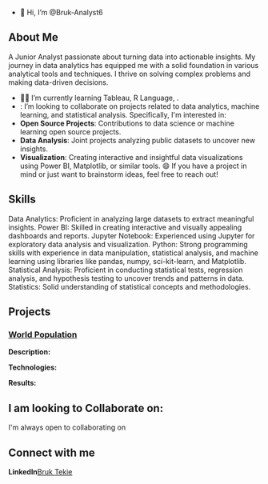 - 👋 Hi, I’m @Bruk-Analyst6

## About Me

A Junior Analyst passionate about turning data into actionable insights. My journey in data analytics has equipped me with a solid foundation in various analytical tools and techniques. I 
thrive on solving complex problems and making data-driven decisions.
- 🌱🧠 I’m currently learning Tableau, R Language, .
- : I’m looking to collaborate on projects related to data analytics, machine learning, and statistical analysis. Specifically, I'm interested in:
- **Open Source Projects**: Contributions to data science or machine learning open source projects.
- **Data Analysis**: Joint projects analyzing public datasets to uncover new insights.
- **Visualization**: Creating interactive and insightful data visualizations using Power BI, Matplotlib, or similar tools.
  😄 If you have a project in mind or just want to brainstorm ideas, feel free to reach out!

  

## Skills
Data Analytics: Proficient in analyzing large datasets to extract meaningful insights.
Power BI: Skilled in creating interactive and visually appealing dashboards and reports.
Jupyter Notebook: Experienced using Jupyter for exploratory data analysis and visualization.
Python: Strong programming skills with experience in data manipulation, statistical analysis, and machine learning using libraries like pandas, numpy, sci-kit-learn, and Matplotlib.
Statistical Analysis: Proficient in conducting statistical tests, regression analysis, and hypothesis testing to uncover trends and patterns in data.
Statistics: Solid understanding of statistical concepts and methodologies.

## Projects
### [World Population](https://github.com/Bruk-Analyst6/WorldPop-Analysis.git)

**Description:**

**Technologies:**


**Results:**

## I am looking to Collaborate on:

I'm always open to collaborating on 




## Connect with me
**LinkedIn**[Bruk Tekie](https://www.linkedin.com/in/bruk-tekie-033842199/)

